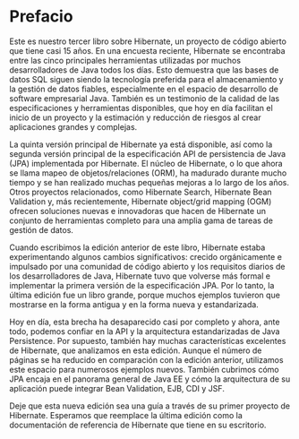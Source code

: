 # Prefacio
Este es nuestro tercer libro sobre Hibernate, un proyecto de código abierto que tiene casi 15 años. En una encuesta reciente, Hibernate se encontraba entre las cinco principales herramientas utilizadas por muchos desarrolladores de Java todos los días. Esto demuestra que las bases de datos SQL siguen siendo la tecnología preferida para el almacenamiento y la gestión de datos fiables, especialmente en el espacio de desarrollo de software empresarial Java. También es un testimonio de la calidad de las especificaciones y herramientas disponibles, que hoy en día facilitan el inicio de un proyecto y la estimación y reducción de riesgos al crear aplicaciones grandes y complejas.

La quinta versión principal de Hibernate ya está disponible, así como la segunda versión principal de la especificación API de persistencia de Java (JPA) implementada por Hibernate. El núcleo de Hibernate, o lo que ahora se llama mapeo de objetos/relaciones (ORM), ha madurado durante mucho tiempo y se han realizado muchas pequeñas mejoras a lo largo de los años. Otros proyectos relacionados, como Hibernate Search, Hibernate Bean Validation y, más recientemente, Hibernate object/grid mapping (OGM) ofrecen soluciones nuevas e innovadoras que hacen de Hibernate un conjunto de herramientas completo para una amplia gama de tareas de gestión de datos.

Cuando escribimos la edición anterior de este libro, Hibernate estaba experimentando algunos cambios significativos: crecido orgánicamente e impulsado por una comunidad de código abierto y los requisitos diarios de los desarrolladores de Java, Hibernate tuvo que volverse más formal e implementar la primera versión de la especificación JPA. Por lo tanto, la última edición fue un libro grande, porque muchos ejemplos tuvieron que mostrarse en la forma antigua y en la forma nueva y estandarizada.

Hoy en día, esta brecha ha desaparecido casi por completo y ahora, ante todo, podemos confiar en la API y la arquitectura estandarizadas de Java Persistence. Por supuesto, también hay muchas características excelentes de Hibernate, que analizamos en esta edición. Aunque el número de páginas se ha reducido en comparación con la edición anterior, utilizamos este espacio para numerosos ejemplos nuevos. También cubrimos cómo JPA encaja en el panorama general de Java EE y cómo la arquitectura de su aplicación puede integrar Bean Validation, EJB, CDI y JSF.

Deje que esta nueva edición sea una guía a través de su primer proyecto de Hibernate. Esperamos que reemplace la última edición como la documentación de referencia de Hibernate que tiene en su escritorio.
